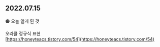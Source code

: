 ## 2022.07.15

🟠 오늘 알게 된 것  

오라클 정규식 표현  
[https://honeyteacs.tistory.com/54](https://honeyteacs.tistory.com/54)
